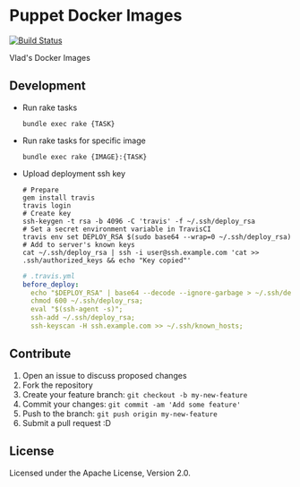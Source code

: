 # Puppet Docker Images
[![Build Status](https://travis-ci.org/vghn/docker_images.svg?branch=master)](https://travis-ci.org/vghn/docker_images)

Vlad's Docker Images

## Development

- Run rake tasks

  ```SH
  bundle exec rake {TASK}
  ```
- Run rake tasks for specific image

  ```SH
  bundle exec rake {IMAGE}:{TASK}
  ```

- Upload deployment ssh key

  ```SH
  # Prepare
  gem install travis
  travis login
  # Create key
  ssh-keygen -t rsa -b 4096 -C 'travis' -f ~/.ssh/deploy_rsa
  # Set a secret environment variable in TravisCI
  travis env set DEPLOY_RSA $(sudo base64 --wrap=0 ~/.ssh/deploy_rsa)
  # Add to server's known keys
  cat ~/.ssh/deploy_rsa | ssh -i user@ssh.example.com 'cat >> .ssh/authorized_keys && echo "Key copied"'
  ```

  ```YAML
  # .travis.yml
  before_deploy:
    echo "$DEPLOY_RSA" | base64 --decode --ignore-garbage > ~/.ssh/deploy_rsa;
    chmod 600 ~/.ssh/deploy_rsa;
    eval "$(ssh-agent -s)";
    ssh-add ~/.ssh/deploy_rsa;
    ssh-keyscan -H ssh.example.com >> ~/.ssh/known_hosts;
  ```

## Contribute

1. Open an issue to discuss proposed changes
2. Fork the repository
3. Create your feature branch: `git checkout -b my-new-feature`
4. Commit your changes: `git commit -am 'Add some feature'`
5. Push to the branch: `git push origin my-new-feature`
6. Submit a pull request :D

## License
Licensed under the Apache License, Version 2.0.
